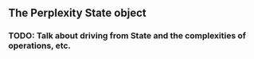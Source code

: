 ## The Perplexity State object

### TODO: Talk about driving from State and the complexities of operations, etc.
